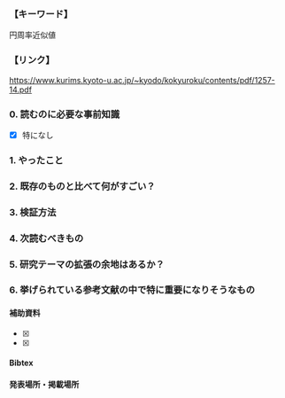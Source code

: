 ### 【キーワード】
円周率近似値

### 【リンク】
https://www.kurims.kyoto-u.ac.jp/~kyodo/kokyuroku/contents/pdf/1257-14.pdf

### 0. 読むのに必要な事前知識
- [x] 特になし



### 1. やったこと


### 2. 既存のものと比べて何がすごい？


### 3. 検証方法


### 4. 次読むべきもの


### 5. 研究テーマの拡張の余地はあるか？


### 6. 挙げられている参考文献の中で特に重要になりそうなもの


#### 補助資料
- [x] 
- [x] 

#### Bibtex


#### 発表場所・掲載場所
